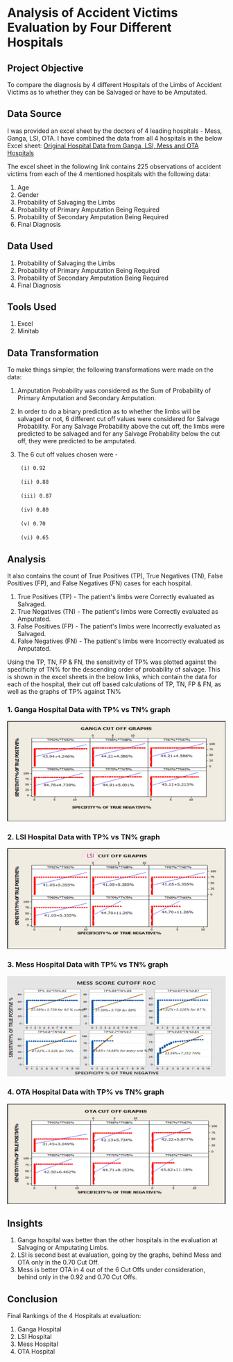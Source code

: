 # Analysis of Accident Victims Evaluation by Four Different Hospitals

## Project Objective

To compare the diagnosis by 4 different Hospitals of the Limbs of Accident Victims as to whether they can be Salvaged or have to be Amputated.

## Data Source

I was provided an excel sheet by the doctors of 4 leading hospitals - Mess, Ganga, LSI, OTA. I have combined the data from all 4 hospitals in the below Excel sheet:
<a href = "https://docs.google.com/spreadsheets/d/1YYBLJnrLSgD7jOrTILs2tOJVsBsBlw-4/edit#gid=1215070420"> Original Hospital Data from Ganga, LSI, Mess and OTA Hospitals </a>

The excel sheet in the following link contains 225 observations of accident victims from each of the 4 mentioned hospitals with the following data:

1. Age
2. Gender
3. Probability of Salvaging the Limbs
4. Probability of Primary Amputation Being Required
5. Probability of Secondary Amputation Being Required
6. Final Diagnosis

## Data Used

1. Probability of Salvaging the Limbs
2. Probability of Primary Amputation Being Required
3. Probability of Secondary Amputation Being Required
4. Final Diagnosis

## Tools Used

1. Excel
2. Minitab

## Data Transformation

To make things simpler, the following transformations were made on the data:

1. Amputation Probability was considered as the Sum of Probability of Primary Amputation and Secondary Amputation. 
2. In order to do a binary prediction as to whether the limbs will be salvaged or not, 6 different cut off values were considered for Salvage Probability. For any Salvage Probability above the cut off, the limbs were predicted to be salvaged and for any Salvage Probability below the cut off, they were predicted to be amputated.
3. The 6 cut off values chosen were - 

        (i) 0.92
        
        (ii) 0.88
        
        (iii) 0.87
        
        (iv) 0.80
        
        (v) 0.70
        
        (vi) 0.65

## Analysis

It also contains the count of True Positives (TP), True Negatives (TN), False Positives (FP), and False Negatives (FN) cases for each hospital. 

1. True Positives (TP) - The patient's limbs were Correctly evaluated as Salvaged.
2. True Negatives (TN) - The patient's limbs were Correctly evaluated as Amputated.
3. False Positives (FP) - The patient's limbs were Incorrectly evaluated as Salvaged.
4. False Negatives (FN) - The patient's limbs were Incorrectly evaluated as Amputated.

Using the TP, TN, FP & FN, the sensitivity of TP% was plotted against the specificity of TN% for the descending order of probability of salvage. This is shown in the excel sheets in the below links, which contain the data for each of the hospital, their cut off based calculations of TP, TN, FP & FN, as well as the graphs of TP% against TN%

### 1. Ganga Hospital Data with TP% vs TN% graph

![alt text](https://raw.githubusercontent.com/rahulshankariyer/Hospital_Data_Project/main/Ganga%20Hospital%20Data%20with%20TP%25%20vs%20TN%25%20graph.png)

### 2. LSI Hospital Data with TP% vs TN% graph

![alt text](https://raw.githubusercontent.com/rahulshankariyer/Hospital_Data_Project/main/LSI%20Hospital%20Data%20with%20TP%25%20vs%20TN%25%20graph.png)

### 3. Mess Hospital Data with TP% vs TN% graph

![alt text](https://raw.githubusercontent.com/rahulshankariyer/Hospital_Data_Project/main/Mess%20Hospital%20Data%20with%20TP%25%20vs%20TN%25%20graph.png)

### 4. OTA Hospital Data with TP% vs TN% graph

![alt text](https://raw.githubusercontent.com/rahulshankariyer/Hospital_Data_Project/main/OTA%20Hospital%20Data%20with%20TP%25%20vs%20TN%25%20graph.png)

## Insights

1. Ganga hospital was better than the other hospitals in the evaluation at Salvaging or Amputating Limbs. 
2. LSI is second best at evaluation, going by the graphs, behind Mess and OTA only in the 0.70 Cut Off. 
3. Mess is better OTA in 4 out of the 6 Cut Offs under consideration, behind only in the 0.92 and 0.70 Cut Offs.

## Conclusion

Final Rankings of the 4 Hospitals at evaluation:

1. Ganga Hospital
2. LSI Hospital
3. Mess Hospital
4. OTA Hospital
